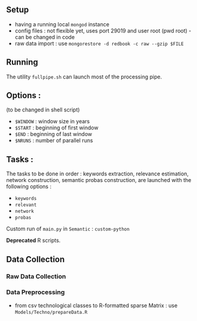 
## Setup

 - having a running local `mongod` instance
 - config files : not flexible yet, uses port 29019 and user root (pwd root) - can be changed in code
 - raw data import : use `mongorestore -d redbook -c raw --gzip $FILE`

## Running

The utility `fullpipe.sh` can launch most of the processing pipe.

## Options :
  (to be changed in shell script)
  - `$WINDOW` : window size in years
  - `$START` : beginning of first window
  - `$END` : beginning of last window
  - `$NRUNS` : number of parallel runs

## Tasks :

The tasks to be done in order : keywords extraction, relevance estimation, network construction, semantic probas construction, are launched with the following options :

 - `keywords`
 - `relevant`
 - `network`
 - `probas`

Custom run of `main.py` in `Semantic` : `custom-python`

**Deprecated** R scripts.


## Data Collection

### Raw Data Collection

### Data Preprocessing

 - from csv technological classes to R-formatted sparse Matrix : use `Models/Techno/prepareData.R`
 
